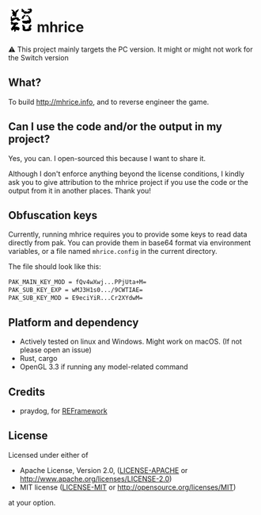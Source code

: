 # ![](src/extract/static/favicon.png) mhrice

:warning: This project mainly targets the PC version. It might or might not work for the Switch version

## What?

To build http://mhrice.info, and to reverse engineer the game.

## Can I use the code and/or the output in my project?

Yes, you can. I open-sourced this because I want to share it.

Although I don't enforce anything beyond the license conditions, I kindly ask you to give attribution to the mhrice project if you use the code or the output from it in another places. Thank you!

## Obfuscation keys

Currently, running mhrice requires you to provide some keys to read data directly from pak.
You can provide them in base64 format via environment variables, or a file named `mhrice.config` in the current directory.

The file should look like this:
```
PAK_MAIN_KEY_MOD = fQv4wXwj...PPjUta+M=
PAK_SUB_KEY_EXP = wMJ3H1s0.../9CWTIAE=
PAK_SUB_KEY_MOD = E9eciYiR...Cr2XYdwM=
```

## Platform and dependency

 - Actively tested on linux and Windows. Might work on macOS. (If not please open an issue)
 - Rust, cargo
 - OpenGL 3.3 if running any model-related command

## Credits

 - praydog, for [REFramework](https://github.com/praydog/REFramework)

## License

Licensed under either of

- Apache License, Version 2.0, ([LICENSE-APACHE](LICENSE-APACHE) or http://www.apache.org/licenses/LICENSE-2.0)
- MIT license ([LICENSE-MIT](LICENSE-MIT) or http://opensource.org/licenses/MIT)

at your option.
